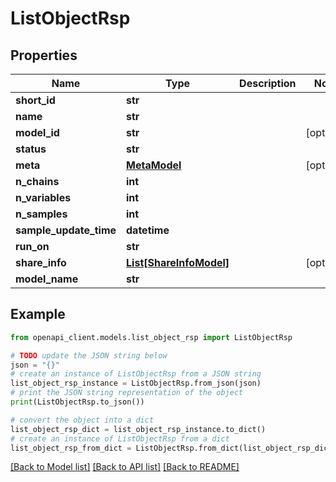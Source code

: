 # ListObjectRsp


## Properties

Name | Type | Description | Notes
------------ | ------------- | ------------- | -------------
**short_id** | **str** |  | 
**name** | **str** |  | 
**model_id** | **str** |  | [optional] 
**status** | **str** |  | 
**meta** | [**MetaModel**](MetaModel.md) |  | [optional] 
**n_chains** | **int** |  | 
**n_variables** | **int** |  | 
**n_samples** | **int** |  | 
**sample_update_time** | **datetime** |  | 
**run_on** | **str** |  | 
**share_info** | [**List[ShareInfoModel]**](ShareInfoModel.md) |  | [optional] 
**model_name** | **str** |  | 

## Example

```python
from openapi_client.models.list_object_rsp import ListObjectRsp

# TODO update the JSON string below
json = "{}"
# create an instance of ListObjectRsp from a JSON string
list_object_rsp_instance = ListObjectRsp.from_json(json)
# print the JSON string representation of the object
print(ListObjectRsp.to_json())

# convert the object into a dict
list_object_rsp_dict = list_object_rsp_instance.to_dict()
# create an instance of ListObjectRsp from a dict
list_object_rsp_from_dict = ListObjectRsp.from_dict(list_object_rsp_dict)
```
[[Back to Model list]](../README.md#documentation-for-models) [[Back to API list]](../README.md#documentation-for-api-endpoints) [[Back to README]](../README.md)



